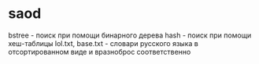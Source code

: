 # saod
bstree - поиск при помощи бинарного дерева
hash - поиск при помощи хеш-таблицы
lol.txt, base.txt - словари русского языка в отсортированном виде и вразноброс соответственно